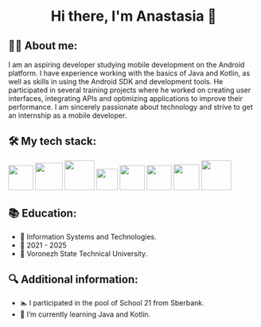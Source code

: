 <h1 align="center">Hi there, I'm Anastasia 👋</h1>

## 👩‍💻 About me:
I am an aspiring developer studying mobile development on the Android platform. I have experience working with the basics of Java and Kotlin, as well as skills in using the Android SDK and development tools. He participated in several training projects where he worked on creating user interfaces, integrating APIs and optimizing applications to improve their performance. I am sincerely passionate about technology and strive to get an internship as a mobile developer.

## 🛠 My tech stack:
<img src="https://user-images.githubusercontent.com/25181517/192106070-46255bcf-65e6-4c6b-a296-bf8d0d8fb2a7.png" width="50" /> <img src="https://user-images.githubusercontent.com/25181517/121405384-444d7300-c95d-11eb-959f-913020d3bf90.png" width="55" />    <img src="https://user-images.githubusercontent.com/25181517/117201156-9a724800-adec-11eb-9a9d-3cd0f67da4bc.png" width="60" /> <img src="https://user-images.githubusercontent.com/25181517/185062810-7ee0c3d2-17f2-4a98-9d8a-a9576947692b.png" width="43" /> <img src="https://user-images.githubusercontent.com/25181517/192108372-f71d70ac-7ae6-4c0d-8395-51d8870c2ef0.png" width="50" /> <img src="https://github.com/marwin1991/profile-technology-icons/assets/136815194/82df4543-236b-4e45-9604-5434e3faab17" width="50" /> <img src="https://user-images.githubusercontent.com/25181517/117208740-bfb78400-adf5-11eb-97bb-09072b6bedfc.png" width="52" /> <img src="https://user-images.githubusercontent.com/25181517/183896128-ec99105a-ec1a-4d85-b08b-1aa1620b2046.png" width="60" />

## 📚 Education:
- 📖 Information Systems and Technologies.
- 📆 2021 - 2025
- 📍 Voronezh State Technical University.

## 🔍 Additional information:
- 🏊 I participated in the pool of School 21 from Sberbank.
- 🌱 I’m currently learning Java and Kotlin.
